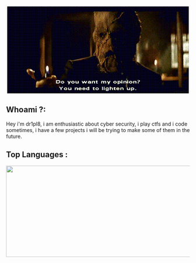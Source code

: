 <p align="center">
<img src="https://github.com/DriPlu/dr1pl8/blob/main/img/ss.gif">

## Whoami ?:
Hey i'm dr1pl8, i am enthusiastic about cyber security, i play ctfs and i code sometimes, i have a few projects i will be trying to make some of them in the future.

## Top Languages : 

<p align="center">
<img width="150%" height="250" src="https://github-readme-stats.vercel.app/api/top-langs/?username=driplu&show_icons=true&theme=radical">
